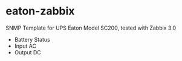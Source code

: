 # eaton-zabbix
SNMP Template for UPS Eaton Model SC200, tested with Zabbix 3.0
- Battery Status
- Input AC
- Output DC
